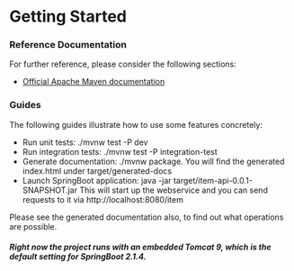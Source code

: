 # Getting Started

### Reference Documentation
For further reference, please consider the following sections:

* [Official Apache Maven documentation](https://maven.apache.org/guides/index.html)

### Guides
The following guides illustrate how to use some features concretely:

* Run unit tests: ./mvnw test -P dev
* Run integration tests: ./mvnw test -P integration-test
* Generate documentation: ./mvnw package. You will find the generated index.html under target/generated-docs
* Launch SpringBoot application: java -jar target/item-api-0.0.1-SNAPSHOT.jar This will start up the webservice and you can send requests to it via http://localhost:8080/item

Please see the generated documentation also, to find out what operations are possible.

##### Right now the project runs with an embedded Tomcat 9, which is the default setting for SpringBoot 2.1.4.
 
